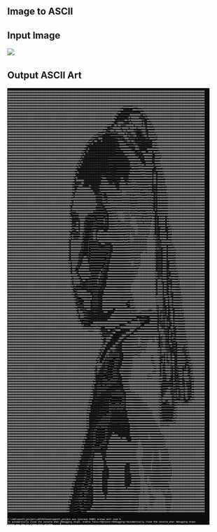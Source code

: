 ## Image to ASCII
## Input Image
![](https://www.haydnsymons.com/wp-content/uploads/2019/01/girl-with-a-pearl-earring.jpg)
## Output ASCII Art
![](https://github.com/ap0calypse8/image-to-ASCII/blob/master/outt.png)
